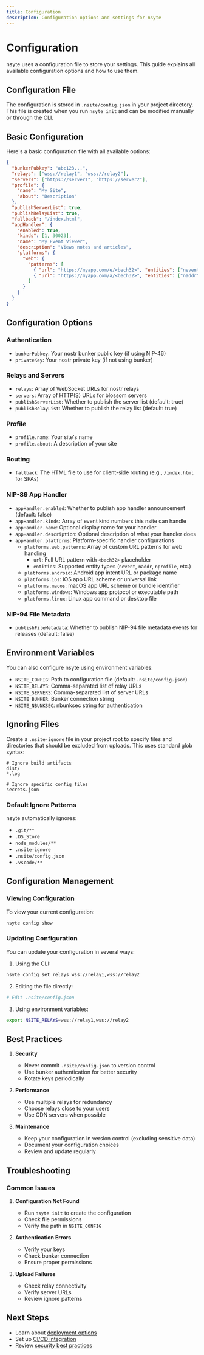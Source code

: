 ```yaml
---
title: Configuration
description: Configuration options and settings for nsyte
---
```


# Configuration

nsyte uses a configuration file to store your settings. This guide explains all available
configuration options and how to use them.

## Configuration File

The configuration is stored in `.nsite/config.json` in your project directory. This file is created
when you run `nsyte init` and can be modified manually or through the CLI.

## Basic Configuration

Here's a basic configuration file with all available options:

```json
{
  "bunkerPubkey": "abc123...",
  "relays": ["wss://relay1", "wss://relay2"],
  "servers": ["https://server1", "https://server2"],
  "profile": {
    "name": "My Site",
    "about": "Description"
  },
  "publishServerList": true,
  "publishRelayList": true,
  "fallback": "/index.html",
  "appHandler": {
    "enabled": true,
    "kinds": [1, 30023],
    "name": "My Event Viewer",
    "description": "Views notes and articles",
    "platforms": {
      "web": {
        "patterns": [
          { "url": "https://myapp.com/e/<bech32>", "entities": ["nevent", "note"] },
          { "url": "https://myapp.com/a/<bech32>", "entities": ["naddr"] }
        ]
      }
    }
  }
}
```

## Configuration Options

### Authentication

- `bunkerPubkey`: Your nostr bunker public key (if using NIP-46)
- `privateKey`: Your nostr private key (if not using bunker)

### Relays and Servers

- `relays`: Array of WebSocket URLs for nostr relays
- `servers`: Array of HTTP(S) URLs for blossom servers
- `publishServerList`: Whether to publish the server list (default: true)
- `publishRelayList`: Whether to publish the relay list (default: true)

### Profile

- `profile.name`: Your site's name
- `profile.about`: A description of your site

### Routing

- `fallback`: The HTML file to use for client-side routing (e.g., `/index.html` for SPAs)

### NIP-89 App Handler

- `appHandler.enabled`: Whether to publish app handler announcement (default: false)
- `appHandler.kinds`: Array of event kind numbers this nsite can handle
- `appHandler.name`: Optional display name for your handler
- `appHandler.description`: Optional description of what your handler does
- `appHandler.platforms`: Platform-specific handler configurations
  - `platforms.web.patterns`: Array of custom URL patterns for web handling
    - `url`: Full URL pattern with `<bech32>` placeholder
    - `entities`: Supported entity types (`nevent`, `naddr`, `nprofile`, etc.)
  - `platforms.android`: Android app intent URL or package name
  - `platforms.ios`: iOS app URL scheme or universal link
  - `platforms.macos`: macOS app URL scheme or bundle identifier
  - `platforms.windows`: Windows app protocol or executable path
  - `platforms.linux`: Linux app command or desktop file

### NIP-94 File Metadata

- `publishFileMetadata`: Whether to publish NIP-94 file metadata events for releases (default: false)

## Environment Variables

You can also configure nsyte using environment variables:

- `NSITE_CONFIG`: Path to configuration file (default: `.nsite/config.json`)
- `NSITE_RELAYS`: Comma-separated list of relay URLs
- `NSITE_SERVERS`: Comma-separated list of server URLs
- `NSITE_BUNKER`: Bunker connection string
- `NSITE_NBUNKSEC`: nbunksec string for authentication

## Ignoring Files

Create a `.nsite-ignore` file in your project root to specify files and directories that should be
excluded from uploads. This uses standard glob syntax:

```
# Ignore build artifacts
dist/
*.log

# Ignore specific config files
secrets.json
```

### Default Ignore Patterns

nsyte automatically ignores:

- `.git/**`
- `.DS_Store`
- `node_modules/**`
- `.nsite-ignore`
- `.nsite/config.json`
- `.vscode/**`

## Configuration Management

### Viewing Configuration

To view your current configuration:

```bash
nsyte config show
```

### Updating Configuration

You can update your configuration in several ways:

1. Using the CLI:

```bash
nsyte config set relays wss://relay1,wss://relay2
```

2. Editing the file directly:

```bash
# Edit .nsite/config.json
```

3. Using environment variables:

```bash
export NSITE_RELAYS=wss://relay1,wss://relay2
```

## Best Practices

1. **Security**
   - Never commit `.nsite/config.json` to version control
   - Use bunker authentication for better security
   - Rotate keys periodically

2. **Performance**
   - Use multiple relays for redundancy
   - Choose relays close to your users
   - Use CDN servers when possible

3. **Maintenance**
   - Keep your configuration in version control (excluding sensitive data)
   - Document your configuration choices
   - Review and update regularly

## Troubleshooting

### Common Issues

1. **Configuration Not Found**
   - Run `nsyte init` to create the configuration
   - Check file permissions
   - Verify the path in `NSITE_CONFIG`

2. **Authentication Errors**
   - Verify your keys
   - Check bunker connection
   - Ensure proper permissions

3. **Upload Failures**
   - Check relay connectivity
   - Verify server URLs
   - Review ignore patterns

## Next Steps

- Learn about [deployment options](../guides/deployment.md)
- Set up [CI/CD integration](../guides/ci-cd.md)
- Review [security best practices](../guides/security.md)
